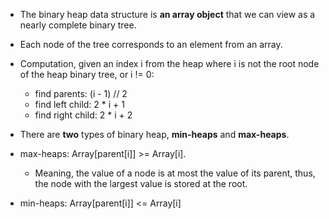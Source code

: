 * The binary heap data structure is __an array object__ that we can view as a nearly complete binary tree.

* Each node of the tree corresponds to an element from an array.

* Computation, given an index i from the heap where i is not the root node of the heap binary tree, or i != 0:

    * find parents: (i - 1) // 2
    * find left child: 2 * i + 1
    * find right child: 2 * i + 2

* There are __two__ types of binary heap, __min-heaps__ and __max-heaps__.

* max-heaps: Array[parent[i]] >= Array[i].
    * Meaning, the value of a node is at most the value of its parent, thus, the node with the largest value is stored at the root.

* min-heaps: Array[parent[i]] <= Array[i]
